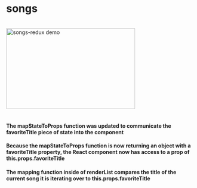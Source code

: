 # songs

<tr>

<td align="center">
<br/>
<div>

<a href="https://github.com/adenugbamichael/songs-redux">
<img height="216" width="345" alt="songs-redux demo" src="../songs/src/assets/songs.gif"/>
</a>
</div>
<br />
</td>
</tr>

#### The mapStateToProps function was updated to communicate the favoriteTitle piece of state into the component

#### Because the mapStateToProps function is now returning an object with a favoriteTitle property, the React component now has access to a prop of this.props.favoriteTitle

#### The mapping function inside of renderList compares the title of the current song it is iterating over to this.props.favoriteTitle

